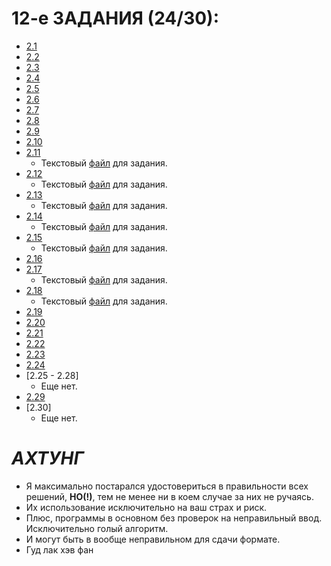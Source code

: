 # 12-е ЗАДАНИЯ **(24/30)**:

* [2.1](https://github.com/teqnot/12thTASK/blob/main/2_1.cpp)
* [2.2](https://github.com/teqnot/12thTASK/blob/main/2_2.cpp)
* [2.3](https://github.com/teqnot/12thTASK/blob/main/2_3.cpp)
* [2.4](https://github.com/teqnot/12thTASK/blob/main/2_4.cpp)
* [2.5](https://github.com/teqnot/12thTASK/blob/main/2_5.cpp)
* [2.6](https://github.com/teqnot/12thTASK/blob/main/2_6.py)
* [2.7](https://github.com/teqnot/12thTASK/blob/main/2_7.cpp)
* [2.8](https://github.com/teqnot/12thTASK/blob/main/2_8.cpp)
* [2.9](https://github.com/teqnot/12thTASK/blob/main/2_9.py)
* [2.10](https://github.com/teqnot/12thTASK/blob/main/2_10.cpp)
* [2.11](https://github.com/teqnot/12thTASK/blob/main/2_11.py)
  - Текстовый [файл](https://github.com/teqnot/12thTASK/blob/main/2-11Words.txt) для задания.
* [2.12](https://github.com/teqnot/12thTASK/blob/main/2_12.py)
  - Текстовый [файл](https://github.com/teqnot/12thTASK/blob/main/2-17Words.txt) для задания.
* [2.13](https://github.com/teqnot/12thTASK/blob/main/2_13.py)
  - Текстовый [файл](https://github.com/teqnot/12thTASK/blob/main/2-17Words.txt) для задания.
* [2.14](https://github.com/teqnot/12thTASK/blob/main/2_14.py)
  - Текстовый [файл](https://github.com/teqnot/12thTASK/blob/main/2-17Words.txt) для задания.
* [2.15](https://github.com/teqnot/12thTASK/blob/main/2_15.py)
  - Текстовый [файл](https://github.com/teqnot/12thTASK/blob/main/2-17Words.txt) для задания.
* [2.16](https://github.com/teqnot/12thTASK/blob/main/2_16.py)
* [2.17](https://github.com/teqnot/12thTASK/blob/main/2_17.py)
  - Текстовый [файл](https://github.com/teqnot/12thTASK/blob/main/2-17Words.txt) для задания.
* [2.18](https://github.com/teqnot/12thTASK/blob/main/2_18.py)
  - Текстовый [файл](https://github.com/teqnot/12thTASK/blob/main/2-17Words.txt) для задания.
* [2.19](https://github.com/teqnot/12thTASK/blob/main/2_19.py)
* [2.20](https://github.com/teqnot/12thTASK/blob/main/2_20.py)
* [2.21](https://github.com/teqnot/12thTASK/blob/main/2_21.cpp)
* [2.22](https://github.com/teqnot/12thTASK/blob/main/2_22.cpp)
* [2.23](https://github.com/teqnot/12thTASK/blob/main/2_23.py)
* [2.24](https://github.com/teqnot/12thTASK/blob/main/2_24.cpp)
* [2.25 - 2.28]
  - Еще нет.
* [2.29](https://github.com/teqnot/12thTASK/blob/main/2_29.py)
* [2.30]
  - Еще нет.

# *АХТУНГ*
- Я максимально постарался удостовериться в правильности всех решений, **НО(!)**, тем не менее ни в коем случае за них не ручаясь.
- Их использование исключительно на ваш страх и риск.
- Плюс, программы в основном без проверок на неправильный ввод. Исключительно голый алгоритм.
- И могут быть в вообще неправильном для сдачи формате. 
- Гуд лак хэв фан
